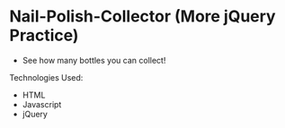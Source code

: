 # Nail-Polish-Collector (More jQuery Practice)

* See how many bottles you can collect! 

Technologies Used:

* HTML
* Javascript 
* jQuery